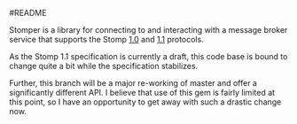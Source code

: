 #README

Stomper is a library for connecting to and interacting with a message broker
service that supports the Stomp [1.0](http://stomp.github.com/stomp-specification-1-0.html)
and [1.1](http://stomp.github.com/stomp-specification-1-1.html) protocols.

As the Stomp 1.1 specification is currently a draft, this code base is bound
to change quite a bit while the specification stabilizes.

Further, this branch will be a major re-working of master and offer a significantly
different API.  I believe that use of this gem is fairly limited at this point,
so I have an opportunity to get away with such a drastic change now.
